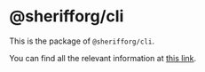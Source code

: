 # @sherifforg/cli

This is the package of `@sherifforg/cli`.

You can find all the relevant information at [this link](https://www.eslint-config-sheriff.dev/docs/setup/automatic-setup).
